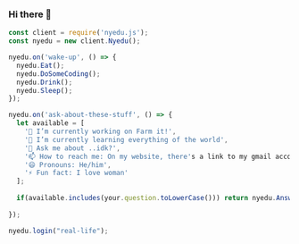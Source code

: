 ### Hi there 👋

<!--
**nyeduHu/nyeduHu** is a ✨ _special_ ✨ repository because its `README.md` (this file) appears on your GitHub profile.
-->
```js
const client = require('nyedu.js');
const nyedu = new client.Nyedu();

nyedu.on('wake-up', () => {
  nyedu.Eat();
  nyedu.DoSomeCoding();
  nyedu.Drink();
  nyedu.Sleep();
});

nyedu.on('ask-about-these-stuff', () => {
  let available = [
    '🔭 I’m currently working on Farm it!',
    '🌱 I’m currently learning everything of the world',
    '💬 Ask me about ..idk?',
    '📫 How to reach me: On my website, there's a link to my gmail account',
    '😄 Pronouns: He/him',
    '⚡ Fun fact: I love woman'
  ];
  
  if(available.includes(your.question.toLowerCase())) return nyedu.AnswerYourQuestion();
  
});

nyedu.login("real-life");
```

